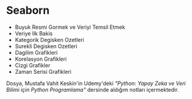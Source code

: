 # Seaborn

* Buyuk Resmi Gormek ve Veriyi Temsil Etmek
* Veriye Ilk Bakis
* Kategorik Degisken Ozetleri
* Surekli Degisken Ozetleri
* Dagilim Grafikleri
* Korelasyon Grafikleri
* Cizgi Grafikler
* Zaman Serisi Grafikleri

Dosya, Mustafa Vahit Keskin'in Udemy'deki *"Python: Yapay Zeka ve Veri Bilimi için Python Programlama"* dersinde aldığım notları içermektedir.
